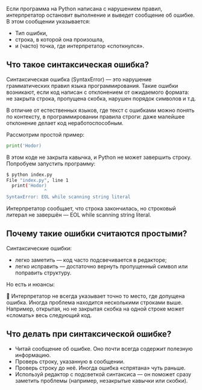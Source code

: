 Если программа на Python написана с нарушением правил, интерпретатор остановит выполнение и выведет сообщение об ошибке. В этом сообщении указывается:

- Тип ошибки,
- строка, в которой она произошла,
- и (часто) точка, где интерпретатор «споткнулся».

## Что такое синтаксическая ошибка?

Синтаксическая ошибка (SyntaxError) — это нарушение грамматических правил языка программирования. Такие ошибки возникают, если код написан с отклонением от ожидаемого формата: не закрыта строка, пропущена скобка, нарушен порядок символов и т.д.

В отличие от естественных языков, где текст с ошибками можно понять по контексту, в программировании правила строги: даже малейшее отклонение делает код неработоспособным.

Рассмотрим простой пример:

```python
print('Hodor)
```

В этом коде не закрыта кавычка, и Python не может завершить строку. Попробуем запустить программу:

```bash
$ python index.py
File "index.py", line 1
  print('Hodor)
              ^
SyntaxError: EOL while scanning string literal
```

Интерпретатор сообщает, что строка закончилась, но строковый литерал не завершён — EOL while scanning string literal.

## Почему такие ошибки считаются простыми?

Синтаксические ошибки:

- легко заметить — код часто подсвечивается в редакторе;
- легко исправить — достаточно вернуть пропущенный символ или поправить структуру.

Но есть и нюансы:

🧠 Интерпретатор не всегда указывает точно то место, где допущена ошибка.
Иногда проблема находится несколькими строками выше. Например, открытая, но не закрытая скобка на одной строке может «сломать» весь следующий код.

## Что делать при синтаксической ошибке?

- Читай сообщение об ошибке. Оно почти всегда содержит полезную информацию.
- Проверь строку, указанную в сообщении.
- Проверь строку до неё. Иногда ошибка «спрятана» чуть раньше.
- Используй редактор с подсветкой синтаксиса — он поможет сразу заметить проблемы (например, незакрытые кавычки или скобки).
